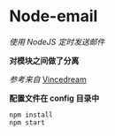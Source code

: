 # Node-email

_使用 NodeJS 定时发送邮件_

**对模块之间做了分离**

_参考来自_ [Vincedream](https://github.com/Vincedream/NodeMail.git)

**配置文件在 config 目录中**

```
npm install
npm start
```

